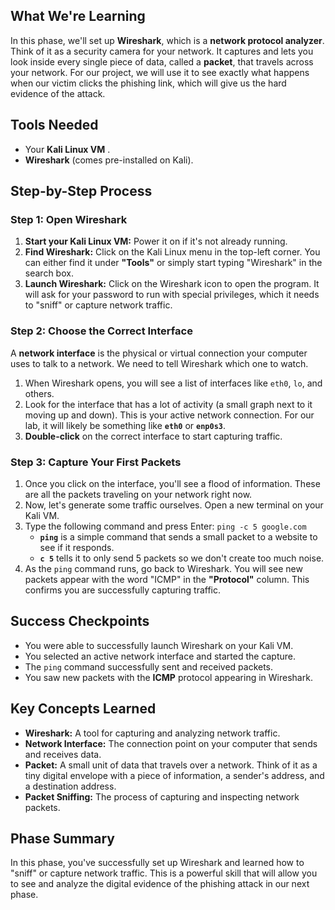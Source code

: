 ## What We're Learning

In this phase, we'll set up **Wireshark**, which is a **network protocol analyzer**. Think of it as a security camera for your network. It captures and lets you look inside every single piece of data, called a **packet**, that travels across your network. For our project, we will use it to see exactly what happens when our victim clicks the phishing link, which will give us the hard evidence of the attack.


## Tools Needed

- Your **Kali Linux VM** .
- **Wireshark** (comes pre-installed on Kali).


## Step-by-Step Process

### **Step 1: Open Wireshark**

1. **Start your Kali Linux VM:** Power it on if it's not already running.
2. **Find Wireshark:** Click on the Kali Linux menu in the top-left corner. You can either find it under **"Tools"** or simply start typing "Wireshark" in the search box.
3. **Launch Wireshark:** Click on the Wireshark icon to open the program. It will ask for your password to run with special privileges, which it needs to "sniff" or capture network traffic.

### **Step 2: Choose the Correct Interface**

A **network interface** is the physical or virtual connection your computer uses to talk to a network. We need to tell Wireshark which one to watch.

1. When Wireshark opens, you will see a list of interfaces like `eth0`, `lo`, and others.
2. Look for the interface that has a lot of activity (a small graph next to it moving up and down). This is your active network connection. For our lab, it will likely be something like **`eth0`** or **`enp0s3`**.
3. **Double-click** on the correct interface to start capturing traffic.

### **Step 3: Capture Your First Packets**

1. Once you click on the interface, you'll see a flood of information. These are all the packets traveling on your network right now.
2. Now, let's generate some traffic ourselves. Open a new terminal on your Kali VM.
3. Type the following command and press Enter:
`ping -c 5 google.com`
    - **`ping`** is a simple command that sends a small packet to a website to see if it responds.
    - **`c 5`** tells it to only send 5 packets so we don't create too much noise.
4. As the `ping` command runs, go back to Wireshark. You will see new packets appear with the word "ICMP" in the **"Protocol"** column. This confirms you are successfully capturing traffic.


## Success Checkpoints

- You were able to successfully launch Wireshark on your Kali VM.
- You selected an active network interface and started the capture.
- The `ping` command successfully sent and received packets.
- You saw new packets with the **ICMP** protocol appearing in Wireshark.


## Key Concepts Learned

- **Wireshark:** A tool for capturing and analyzing network traffic.
- **Network Interface:** The connection point on your computer that sends and receives data.
- **Packet:** A small unit of data that travels over a network. Think of it as a tiny digital envelope with a piece of information, a sender's address, and a destination address.
- **Packet Sniffing:** The process of capturing and inspecting network packets.


## Phase Summary

In this phase, you've successfully set up Wireshark and learned how to "sniff" or capture network traffic. This is a powerful skill that will allow you to see and analyze the digital evidence of the phishing attack in our next phase.
